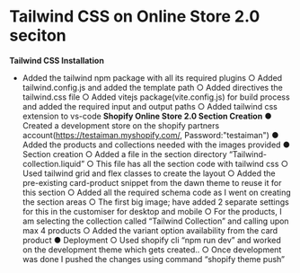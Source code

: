 # Tailwind CSS on Online Store 2.0 seciton

**Tailwind CSS Installation**
* Added the tailwind npm package with all its required plugins
○ Added tailwind.config.js and added the template path
○ Added directives the tailwind.css file
○ Added vitejs package(vite.config.js) for build process and added the required input and
output paths
○ Added tailwind css extension to vs-code
**Shopify Online Store 2.0 Section Creation**
● Created a development store on the shopify partners account(https://testaiman.myshopify.com/, Password:"testaiman")
● Added the products and collections needed with the images provided
● Section creation
○ Added a file in the section directory “Tailwind-collection.liquid”
○ This file has all the section code with tailwind css
○ Used tailwind grid and flex classes to create the layout
○ Added the pre-existing card-product snippet from the dawn theme to reuse it for this section
○ Added all the required schema code as I went on creating the section areas
○ The first big image; have added 2 separate settings for this in the customiser for desktop and mobile
○ For the products, I am selecting the collection called “Tailwind Collection” and calling upon max 4 products
○ Added the variant option availability from the card product
● Deployment
○ Used shopify cli “npm run dev” and worked on the development theme which gets created..
○ Once development was done I pushed the changes using command “shopify theme push”


